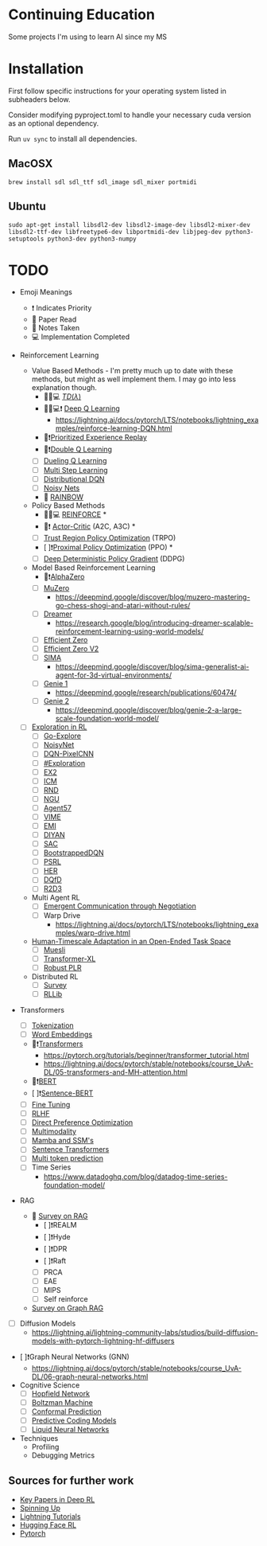 # Continuing Education

Some projects I'm using to learn AI since my MS

# Installation

First follow specific instructions for your operating system listed in subheaders below.

Consider modifying pyproject.toml to handle your necessary cuda version as an optional dependency.

Run `uv sync` to install all dependencies.

## MacOSX

`brew install sdl sdl_ttf sdl_image sdl_mixer portmidi`

## Ubuntu

`sudo apt-get install libsdl2-dev libsdl2-image-dev libsdl2-mixer-dev libsdl2-ttf-dev libfreetype6-dev libportmidi-dev libjpeg-dev python3-setuptools python3-dev python3-numpy`

# TODO

* Emoji Meanings
  * ❗ Indicates Priority
  * 📖 Paper Read
  * 📓 Notes Taken
  * 💻 Implementation Completed


* Reinforcement Learning
    * Value Based Methods - I'm pretty much up to date with these methods, but might as well implement them. I may go into less explanation though.
        * 📖📓💻 [$TD(\lambda)$](https://web.stanford.edu/class/cs234/notes/cs234-notes7.pdf)
        * 📖📓💻❗ [Deep Q Learning](https://arxiv.org/abs/1312.5602) 
          * <https://lightning.ai/docs/pytorch/LTS/notebooks/lightning_examples/reinforce-learning-DQN.html>
        * 📖❗[Prioritized Experience Replay](https://arxiv.org/abs/1511.05952)
        * 📖❗[Double Q Learning](https://arxiv.org/abs/1509.06461)
        * [ ] [Dueling Q Learning](https://arxiv.org/abs/1511.06581)
        * [ ] [Multi Step Learning](https://arxiv.org/abs/1901.02876)
        * [ ] [Distributional DQN](https://arxiv.org/abs/1707.06887)
        * [ ] [Noisy Nets](https://arxiv.org/abs/1706.10295)
        * 📖 [RAINBOW](https://arxiv.org/abs/1710.02298)
    * Policy Based Methods
        * 📖📓💻 [REINFORCE](https://arxiv.org/abs/2010.11364) *
        * 📖❗ [Actor-Critic](https://arxiv.org/pdf/1602.01783v2) (A2C, A3C) *
        * [ ] [Trust Region Policy Optimization](https://arxiv.org/pdf/1502.05477) (TRPO)
        * [ ]❗[Proximal Policy Optimization](https://arxiv.org/abs/1707.06347) (PPO) *
        * [ ] [Deep Deterministic Policy Gradient](https://arxiv.org/abs/1509.02971v6) (DDPG)
    * Model Based Reinforcement Learning
        * 📖❗[AlphaZero](https://arxiv.org/abs/1712.01815)
        * [ ] [MuZero](https://www.nature.com/articles/s41586-020-03051-4.epdf?sharing_token=kTk-xTZpQOF8Ym8nTQK6EdRgN0jAjWel9jnR3ZoTv0PMSWGj38iNIyNOw_ooNp2BvzZ4nIcedo7GEXD7UmLqb0M_V_fop31mMY9VBBLNmGbm0K9jETKkZnJ9SgJ8Rwhp3ySvLuTcUr888puIYbngQ0fiMf45ZGDAQ7fUI66-u7Y%3D)
            * <https://deepmind.google/discover/blog/muzero-mastering-go-chess-shogi-and-atari-without-rules/>
        * [ ] [Dreamer](https://arxiv.org/pdf/1912.01603)
            * <https://research.google/blog/introducing-dreamer-scalable-reinforcement-learning-using-world-models/>
        * [ ] [Efficient Zero](https://arxiv.org/abs/2111.00210)
        * [ ] [Efficient Zero V2](https://arxiv.org/abs/2403.00564)
        * [ ] [SIMA](https://arxiv.org/abs/2404.10179)
            * <https://deepmind.google/discover/blog/sima-generalist-ai-agent-for-3d-virtual-environments/>
        * [ ] [Genie 1](https://arxiv.org/abs/2402.15391)
            * <https://deepmind.google/research/publications/60474/>
        * [ ] [Genie 2](https://arxiv.org/pdf/2405.15489)
            * <https://deepmind.google/discover/blog/genie-2-a-large-scale-foundation-world-model/>
    * [ ] [Exploration in RL](https://github.com/opendilab/awesome-exploration-rl)
         * [ ] [Go-Explore](https://www.nature.com/articles/s41586-020-03157-9)
         * [ ] [NoisyNet](https://openreview.net/pdf?id=rywHCPkAW)
         * [ ] [DQN-PixelCNN](https://arxiv.org/abs/1606.01868)
         * [ ] [#Exploration](http://papers.neurips.cc/paper/6868-exploration-a-study-of-count-based-exploration-for-deep-reinforcement-learning.pdf) 
         * [ ] [EX2](https://papers.nips.cc/paper/2017/file/1baff70e2669e8376347efd3a874a341-Paper.pdf) 
         * [ ] [ICM](https://arxiv.org/abs/1705.05363) 
         * [ ] [RND](https://arxiv.org/abs/1810.12894) 
         * [ ] [NGU](https://arxiv.org/abs/2002.06038) 
         * [ ] [Agent57](https://arxiv.org/abs/2003.13350) 
         * [ ] [VIME](https://arxiv.org/abs/1605.09674) 
         * [ ] [EMI](https://openreview.net/forum?id=H1exf64KwH) 
         * [ ] [DIYAN](https://arxiv.org/abs/1802.06070) 
         * [ ] [SAC](https://arxiv.org/abs/1801.01290) 
         * [ ] [BootstrappedDQN](https://arxiv.org/abs/1602.04621) 
         * [ ] [PSRL](https://arxiv.org/pdf/1306.0940.pdf) 
         * [ ] [HER](https://arxiv.org/pdf/1707.01495.pdf) 
         * [ ] [DQfD](https://arxiv.org/abs/1704.03732) 
         * [ ] [R2D3](https://arxiv.org/abs/1909.01387) 
    * Multi Agent RL
        * [ ] [Emergent Communication through Negotiation](https://arxiv.org/abs/1804.03980)
        * [ ] Warp Drive
           * <https://lightning.ai/docs/pytorch/LTS/notebooks/lightning_examples/warp-drive.html>
    * [Human-Timescale Adaptation in an Open-Ended Task Space](https://sites.google.com/view/adaptive-agent/)
        * [ ] [Muesli](https://arxiv.org/pdf/2104.06159)
        * [ ] [Transformer-XL](https://arxiv.org/abs/1901.02860)
        * [ ] [Robust PLR](https://arxiv.org/pdf/2110.02439)
    * Distributed RL
        * [ ] [Survey](https://arxiv.org/pdf/2011.11012)
        * [ ] [RLLib](https://docs.ray.io/en/master/rllib.html)
* Transformers
    * [ ] [Tokenization](https://huggingface.co/learn/nlp-course/en/chapter6/1?fw=pt)
    * [ ] [Word Embeddings](https://pytorch.org/tutorials/beginner/nlp/word_embeddings_tutorial.html)
    * 📖❗[Transformers](https://arxiv.org/abs/1706.03762) 
      * <https://pytorch.org/tutorials/beginner/transformer_tutorial.html>
      * <https://lightning.ai/docs/pytorch/stable/notebooks/course_UvA-DL/05-transformers-and-MH-attention.html>
    * 📖❗[BERT](https://arxiv.org/abs/1810.04805) 
    * [ ]❗[Sentence-BERT](https://arxiv.org/pdf/1908.10084) 
    * [ ] [Fine Tuning](https://huggingface.co/learn/nlp-course/en/chapter3/1?fw=pt)
    * [ ] [RLHF](https://huggingface.co/blog/the_n_implementation_details_of_rlhf_with_ppo)
    * [ ] [Direct Preference Optimization](https://arxiv.org/pdf/2305.18290)
    * [ ] [Multimodality](https://lightning.ai/docs/pytorch/stable/notebooks/course_UvA-DL/11-vision-transformer.html)
    * [ ] [Mamba and SSM's](https://towardsdatascience.com/mamba-ssm-theory-and-implementation-in-keras-and-tensorflow-32d6d4b32546)
    * [ ] [Sentence Transformers](https://medium.com/@vipra_singh/building-llm-applications-sentence-transformers-part-3-a9e2529f99c1)
    * [ ] [Multi token prediction](https://arxiv.org/pdf/2404.19737)
    * [ ] Time Series
        * <https://www.datadoghq.com/blog/datadog-time-series-foundation-model/>
* RAG
    * 📖 [Survey on RAG](https://arxiv.org/abs/2405.06211)
        * [ ]❗REALM
        * [ ]❗Hyde
        * [ ]❗DPR
        * [ ]❗Raft
        * [ ] PRCA
        * [ ] EAE
        * [ ] MIPS
        * [ ] Self reinforce
    * [Survey on Graph RAG](https://arxiv.org/abs/2408.08921)
* [ ] Diffusion Models
  * <https://lightning.ai/lightning-community-labs/studios/build-diffusion-models-with-pytorch-lightning-hf-diffusers>
* [ ]❗Graph Neural Networks (GNN) 
  * <https://lightning.ai/docs/pytorch/stable/notebooks/course_UvA-DL/06-graph-neural-networks.html>
* Cognitive Science
   * [ ] [Hopfield Network](https://www.youtube.com/watch?v=1WPJdAW-sFo)
   * [ ] [Boltzman Machine](https://www.youtube.com/watch?v=_bqa_I5hNAo)
   * [ ] [Conformal Prediction](https://blog.dataiku.com/measuring-models-uncertainty-conformal-prediction?utm_source=pocket_saves)
   * [ ] [Predictive Coding Models](https://arxiv.org/abs/2202.09467)
   * [ ] [Liquid Neural Networks](https://arxiv.org/pdf/2006.04439)
* Techniques
    * Profiling
    * Debugging Metrics

## Sources for further work

* [Key Papers in Deep RL](https://spinningup.openai.com/en/latest/spinningup/keypapers.html)
* [Spinning Up](https://spinningup.openai.com/en/latest/index.html)
* [Lightning Tutorials](https://lightning.ai/docs/pytorch/stable/notebooks.html)
* [Hugging Face RL](https://huggingface.co/learn/deep-rl-course/unit0/introduction)
* [Pytorch](https://pytorch.org/tutorials)
